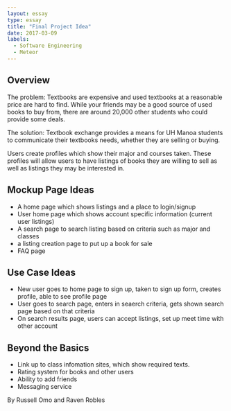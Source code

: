 ```yaml
---
layout: essay
type: essay
title: "Final Project Idea"
date: 2017-03-09
labels:
  - Software Engineering
  - Meteor
---
```


## Overview ##

The problem: Textbooks are expensive and used textbooks at a reasonable price are hard to find. While your friends may be a good source of used books to buy from, there are around 20,000 other students who could provide some deals. 

The solution: Textbook exchange provides a means for UH Manoa students to communicate their textbooks needs, whether they are selling or buying. 

Users create profiles which show their major and courses taken. These profiles will allow users to have listings of books they are willing to sell as well as listings they may be interested in. 

## Mockup Page Ideas ##

- A home page which shows listings and a place to login/signup
- User home page which shows account specific information (current user listings)
- A search page to search listing based on criteria such as major and classes
- a listing creation page to put up a book for sale
- FAQ page


## Use Case Ideas ##

- New user goes to home page to sign up, taken to sign up form, creates profile, able to see profile page 
- User goes to search page, enters in seaerch criteria, gets shown search page based on that criteria
- On search results page, users can accept listings, set up meet time with other account

## Beyond the Basics ##

- Link up to class infomation sites, which show required texts. 
- Rating system for books and other users 
- Ability to add friends
- Messaging service



By Russell Omo and Raven Robles